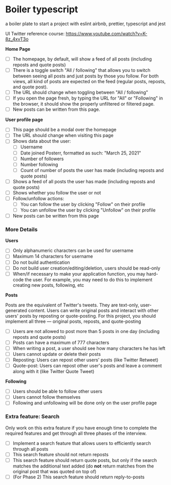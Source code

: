 # Boiler typescript
a boiler plate to start a project with 
eslint airbnb, prettier, typescript and jest

UI Twitter reference course:
https://www.youtube.com/watch?v=K-8z_4xvT3o

<!-- https://onstrider.notion.site/Strider-Web-Front-end-Assessment-2-2-f21fa667f85642709f3c618ed128c6d2 -->
 
**Home Page** 
- [ ]  The homepage, by default, will show a feed of all posts (including reposts and quote posts)
- [ ]  There is a toggle switch "All / following" that allows you to switch between seeing all posts and just posts by those you follow. For both views, all kind of posts are expected on the feed (regular posts, reposts, and quote post).
  - [ ]  The URL should change when toggling between  "All / following"
  - [ ]  If you open the page fresh, by typing the URL for "All" or "Following" in the browser, it should show the properly unfiltered or filtered page.
- [ ]  New posts can be written from this page.
 
**User profile page**

- [ ] This page should be a modal over the homepage
- [ ] The URL should change when visiting this page
- [ ] Shows data about the user:
    - [ ] Username
    - [ ] Date joined Posterr, formatted as such: "March 25, 2021"
    - [ ] Number of followers
    - [ ] Number following
    - [ ] Count of number of posts the user has made (including reposts and quote posts)
- [ ] Shows a feed of all posts the user has made (including reposts and quote posts)
- [ ] Shows whether you follow the user or not
- [ ] Follow/unfollow actions:
    - [ ] You can follow the user by clicking "Follow" on their profile
    - [ ] You can unfollow the user by clicking "Unfollow" on their profile
- [ ] New posts can be written from this page

### More Details

**Users**

- [ ] Only alphanumeric characters can be used for username
- [ ] Maximum 14 characters for username
- [ ] Do not build authentication
- [ ] Do not build user creation/editing/deletion, users should be read-only
- [ ] When/if necessary to make your application function, you may hard-code the user. For example, you may need to do this to implement creating new posts, following, etc

**Posts**

Posts are the equivalent of Twitter's tweets. They are text-only, user-generated content. Users can write original posts and interact with other users' posts by reposting or quote-posting. For this project, you should implement all three — original posts, reposts, and quote-posting

- [ ] Users are not allowed to post more than 5 posts in one day (including reposts and quote posts)
- [ ] Posts can have a maximum of 777 characters
- [ ] When writing a post, a user should see how many characters he has left
- [ ] Users cannot update or delete their posts
- [ ] Reposting: Users can repost other users' posts (like Twitter Retweet)
- [ ] Quote-post: Users can repost other user's posts and leave a comment along with it (like Twitter Quote Tweet)

**Following**

- [ ] Users should be able to follow other users
- [ ] Users cannot follow themselves
- [ ] Following and unfollowing will be done only on the user profile page

### Extra **feature: Search**

Only work on this extra feature if you have enough time to complete the required features and get through all three phases of the interview.

- [ ] Implement a search feature that allows users to efficiently search through all posts
- [ ] This search feature should not return reposts
- [ ] This search feature should return quote posts, but only if the search matches the additional text added (do **not** return matches from the original post that was quoted on top of)
- [ ] (For Phase 2) This search feature should return reply-to-posts